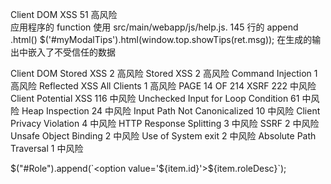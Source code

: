 Client DOM XSS 51 高风险  
    应用程序的 function 使用 src/main/webapp/js/help.js. 145 行的 append
    .html()
    $('#myModalTips').html(window.top.showTips(ret.msg));
    在生成的输出中嵌入了不受信任的数据


Client DOM Stored XSS 2 高风险
Stored XSS 2 高风险
Command Injection 1 高风险
Reflected XSS All Clients 1 高风险
PAGE 14 OF 214
XSRF 222 中风险
Client Potential XSS 116 中风险
Unchecked Input for Loop Condition 61 中风险
Heap Inspection 24 中风险
Input Path Not Canonicalized 10 中风险
Client Privacy Violation 4 中风险
HTTP Response Splitting 3 中风险
SSRF 2 中风险
Unsafe Object Binding 2 中风险
Use of System exit 2 中风险
Absolute Path Traversal 1 中风险














   $("#Role").append(`<option value='${item.id}'>${item.roleDesc}</option>`);



   
